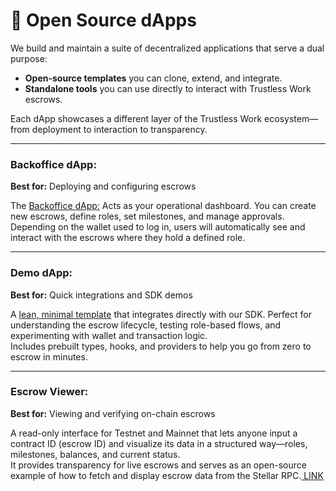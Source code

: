 # 🕍 Open Source dApps

We build and maintain a suite of decentralized applications that serve a dual purpose:

* **Open-source templates** you can clone, extend, and integrate.
* **Standalone tools** you can use directly to interact with Trustless Work escrows.

Each dApp showcases a different layer of the Trustless Work ecosystem—from deployment to interaction to transparency.

***

### Backoffice dApp:

**Best for:** Deploying and configuring escrows

The [Backoffice dApp:](https://dapp.trustlesswork.com) Acts as your operational dashboard. You can create new escrows, define roles, set milestones, and manage approvals.\
Depending on the wallet used to log in, users will automatically see and interact with the escrows where they hold a defined role.

***

### Demo dApp:

**Best for:** Quick integrations and SDK demos

A [lean, minimal template](https://demo.trustlesswork.com) that integrates directly with our SDK. Perfect for understanding the escrow lifecycle, testing role-based flows, and experimenting with wallet and transaction logic.\
Includes prebuilt types, hooks, and providers to help you go from zero to escrow in minutes.

***

### Escrow Viewer:&#x20;

**Best for:** Viewing and verifying on-chain escrows

A read-only interface for Testnet and Mainnet that lets anyone input a contract ID (escrow ID) and visualize its data in a structured way—roles, milestones, balances, and current status.\
It provides transparency for live escrows and serves as an open-source example of how to fetch and display escrow data from the Stellar RPC.[ LINK](https://viewer.trustlesswork.com)
